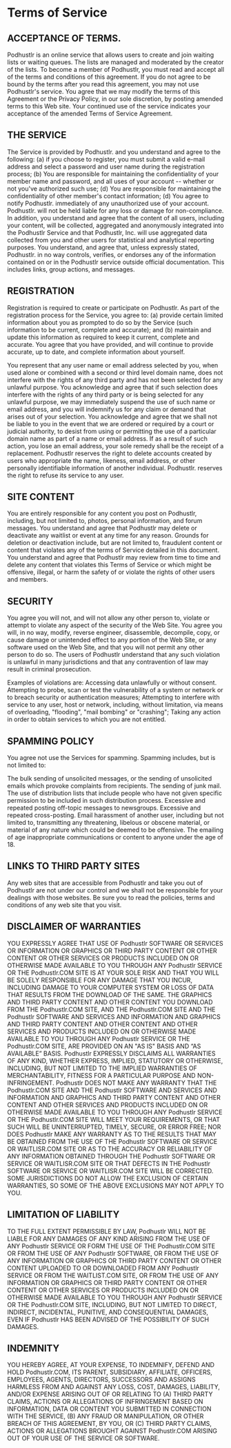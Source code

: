# Terms of Service

## ACCEPTANCE OF TERMS.
Podhustlr is an online service that allows users to create and join waiting lists or waiting queues. The lists are managed and moderated by the creator of the lists. To become a member of Podhustlr, you must read and accept all of the terms and conditions of this agreement. If you do not agree to be bound by the terms after you read this agreement, you may not use Podhustlr's service. You agree that we may modify the terms of this Agreement or the Privacy Policy, in our sole discretion, by posting amended terms to this Web site. Your continued use of the service indicates your acceptance of the amended Terms of Service Agreement.

## THE SERVICE
The Service is provided by Podhustlr. and you understand and agree to the following: (a) if you choose to register, you must submit a valid e-mail address and select a password and user name during the registration process; (b) You are responsible for maintaining the confidentiality of your member name and password, and all uses of your account -- whether or not you've authorized such use; (d) You are responsible for maintaining the confidentiality of other member's contact information; (d) You agree to notify Podhustlr. immediately of any unauthorized use of your account. Podhustlr. will not be held liable for any loss or damage for non-compliance. In addition, you understand and agree that the content of all users, including your content, will be collected, aggregated and anonymously integrated into the Podhustlr Service and that Podhustlr, Inc. will use aggregated data collected from you and other users for statistical and analytical reporting purposes. You understand, and agree that, unless expressly stated, Podhustlr. in no way controls, verifies, or endorses any of the information contained on or in the Podhustlr service outside official documentation. This includes links, group actions, and messages.

## REGISTRATION
Registration is required to create or participate on Podhustlr. As part of the registration process for the Service, you agree to: (a) provide certain limited information about you as prompted to do so by the Service (such information to be current, complete and accurate); and (b) maintain and update this information as required to keep it current, complete and accurate. You agree that you have provided, and will continue to provide accurate, up to date, and complete information about yourself.

You represent that any user name or email address selected by you, when used alone or combined with a second or third level domain name, does not interfere with the rights of any third party and has not been selected for any unlawful purpose. You acknowledge and agree that if such selection does interfere with the rights of any third party or is being selected for any unlawful purpose, we may immediately suspend the use of such name or email address, and you will indemnify us for any claim or demand that arises out of your selection. You acknowledge and agree that we shall not be liable to you in the event that we are ordered or required by a court or judicial authority, to desist from using or permitting the use of a particular domain name as part of a name or email address. If as a result of such action, you lose an email address, your sole remedy shall be the receipt of a replacement. Podhustlr reserves the right to delete accounts created by users who appropriate the name, likeness, email address, or other personally identifiable information of another individual. Podhustlr. reserves the right to refuse its service to any user.

## SITE CONTENT
You are entirely responsible for any content you post on Podhustlr, including, but not limited to, photos, personal information, and forum messages. You understand and agree that Podhustlr may delete or deactivate any waitlist or event at any time for any reason. Grounds for deletion or deactivation include, but are not limited to, fraudulent content or content that violates any of the terms of Service detailed in this document. You understand and agree that Podhustlr may review from time to time and delete any content that violates this Terms of Service or which might be offensive, illegal, or harm the safety of or violate the rights of other users and members.

## SECURITY
You agree you will not, and will not allow any other person to, violate or attempt to violate any aspect of the security of the Web Site. You agree you will, in no way, modify, reverse engineer, disassemble, decompile, copy, or cause damage or unintended effect to any portion of the Web Site, or any software used on the Web Site, and that you will not permit any other person to do so. The users of Podhustlr understand that any such violation is unlawful in many jurisdictions and that any contravention of law may result in criminal prosecution.

Examples of violations are: Accessing data unlawfully or without consent. Attempting to probe, scan or test the vulnerability of a system or network or to breach security or authentication measures; Attempting to interfere with service to any user, host or network, including, without limitation, via means of overloading, "flooding", "mail bombing" or "crashing"; Taking any action in order to obtain services to which you are not entitled.

## SPAMMING POLICY
You agree not use the Services for spamming. Spamming includes, but is not limited to:

The bulk sending of unsolicited messages, or the sending of unsolicited emails which provoke complaints from recipients. The sending of junk mail. The use of distribution lists that include people who have not given specific permission to be included in such distribution process. Excessive and repeated posting off-topic messages to newsgroups. Excessive and repeated cross-posting. Email harassment of another user, including but not limited to, transmitting any threatening, libelous or obscene material, or material of any nature which could be deemed to be offensive. The emailing of age inappropriate communications or content to anyone under the age of 18.

## LINKS TO THIRD PARTY SITES
Any web sites that are accessible from Podhustlr and take you out of Podhustlr are not under our control and we shall not be responsible for your dealings with those websites. Be sure you to read the policies, terms and conditions of any web site that you visit.

## DISCLAIMER OF WARRANTIES
YOU EXPRESSLY AGREE THAT USE OF Podhustlr SOFTWARE OR SERVICES OR INFORMATION OR GRAPHICS OR THIRD PARTY CONTENT OR OTHER CONTENT OR OTHER SERVICES OR PRODUCTS INCLUDED ON OR OTHERWISE MADE AVAILABLE TO YOU THROUGH ANY Podhustlr SERVICE OR THE Podhustlr.COM SITE IS AT YOUR SOLE RISK AND THAT YOU WILL BE SOLELY RESPONSIBLE FOR ANY DAMAGE THAT YOU INCUR, INCLUDING DAMAGE TO YOUR COMPUTER SYSTEM OR LOSS OF DATA THAT RESULTS FROM THE DOWNLOAD OF THE SAME. THE GRAPHICS AND THIRD PARTY CONTENT AND OTHER CONTENT YOU DOWNLOAD FROM THE Podhustlr.COM SITE, AND THE Podhustlr.COM SITE AND THE Podhustlr SOFTWARE AND SERVICES AND INFORMATION AND GRAPHICS AND THIRD PARTY CONTENT AND OTHER CONTENT AND OTHER SERVICES AND PRODUCTS INCLUDED ON OR OTHERWISE MADE AVAILABLE TO YOU THROUGH ANY Podhustlr SERVICE OR THE Podhustlr.COM SITE, ARE PROVIDED ON AN "AS IS" BASIS AND “AS AVAILABLE” BASIS. Podhustlr EXPRESSLY DISCLAIMS ALL WARRANTIES OF ANY KIND, WHETHER EXPRESS, IMPLIED, STATUTORY OR OTHERWISE, INCLUDING, BUT NOT LIMITED TO THE IMPLIED WARRANTIES OF MERCHANTABILITY, FITNESS FOR A PARTICULAR PURPOSE AND NON-INFRINGEMENT. Podhustlr DOES NOT MAKE ANY WARRANTY THAT THE Podhustlr.COM SITE AND THE Podhustlr SOFTWARE AND SERVICES AND INFORMATION AND GRAPHICS AND THIRD PARTY CONTENT AND OTHER CONTENT AND OTHER SERVICES AND PRODUCTS INCLUDED ON OR OTHERWISE MADE AVAILABLE TO YOU THROUGH ANY Podhustlr SERVICE OR THE Podhustlr.COM SITE WILL MEET YOUR REQUIREMENTS, OR THAT SUCH WILL BE UNINTERRUPTED, TIMELY, SECURE, OR ERROR FREE; NOR DOES Podhustlr MAKE ANY WARRANTY AS TO THE RESULTS THAT MAY BE OBTAINED FROM THE USE OF THE Podhustlr SOFTWARE OR SERVICE OR WAITLISR.COM SITE OR AS TO THE ACCURACY OR RELIABILITY OF ANY INFORMATION OBTAINED THROUGH THE Podhustlr SOFTWARE OR SERVICE OR WAITLISR.COM SITE OR THAT DEFECTS IN THE Podhustlr SOFTWARE OR SERVICE OR WAITLISR.COM SITE WILL BE CORRECTED. SOME JURISDICTIONS DO NOT ALLOW THE EXCLUSION OF CERTAIN WARRANTIES, SO SOME OF THE ABOVE EXCLUSIONS MAY NOT APPLY TO YOU.

## LIMITATION OF LIABILITY
TO THE FULL EXTENT PERMISSIBLE BY LAW, Podhustlr WILL NOT BE LIABLE FOR ANY DAMAGES OF ANY KIND ARISING FROM THE USE OF ANY Podhustlr SERVICE OR FORM THE USE OF THE Podhustlr.COM SITE OR FROM THE USE OF ANY Podhustlr SOFTWARE, OR FROM THE USE OF ANY INFORMATION OR GRAPHICS OR THIRD PARTY CONTENT OR OTHER CONTENT UPLOADED TO OR DOWNLOADED FROM ANY Podhustlr SERVICE OR FROM THE WAITLIST.COM SITE, OR FROM THE USE OF ANY INFORMATION OR GRAPHICS OR THIRD PARTY CONTENT OR OTHER CONTENT OR OTHER SERVICES OR PRODUCTS INCLUDED ON OR OTHERWISE MADE AVAILABLE TO YOU THROUGH ANY Podhustlr SERVICE OR THE Podhustlr.COM SITE, INCLUDING, BUT NOT LIMITED TO DIRECT, INDIRECT, INCIDENTAL, PUNITIVE, AND CONSEQUENTIAL DAMAGES, EVEN IF Podhustlr HAS BEEN ADVISED OF THE POSSIBILITY OF SUCH DAMAGES.

## INDEMNITY
YOU HEREBY AGREE, AT YOUR EXPENSE, TO INDEMNIFY, DEFEND AND HOLD Podhustlr.COM, ITS PARENT, SUBSIDIARY, AFFILIATE, OFFICERS, EMPLOYEES, AGENTS, DIRECTORS, SUCCESSORS AND ASSIGNS HARMLESS FROM AND AGAINST ANY LOSS, COST, DAMAGES, LIABILITY, AND/OR EXPENSE ARISING OUT OF OR RELATING TO (A) THIRD PARTY CLAIMS, ACTIONS OR ALLEGATIONS OF INFRINGEMENT BASED ON INFORMATION, DATA OR CONTENT YOU SUBMITTED IN CONNECTION WITH THE SERVICE, (B) ANY FRAUD OR MANIPULATION, OR OTHER BREACH OF THIS AGREEMENT, BY YOU, OR (C) THIRD PARTY CLAIMS, ACTIONS OR ALLEGATIONS BROUGHT AGAINST Podhustlr.COM ARISING OUT OF YOUR USE OF THE SERVICE OR SOFTWARE.